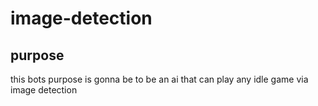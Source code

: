 # image-detection

## purpose
this bots purpose is gonna be to be an ai that can play any idle game via image detection
